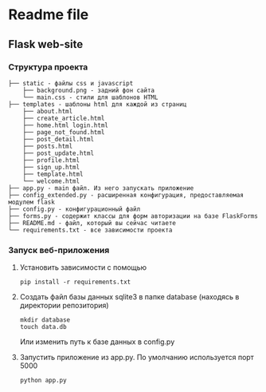 # Readme file

## Flask web-site

### Структура проекта
```
├── static - файлы css и javascript
    ├── background.png - задний фон сайта
    └── main.css - стили для шаблонов HTML
├── templates - шаблоны html для каждой из страниц
    ├── about.html
    ├── create_article.html
    ├── home.html login.html
    ├── page_not_found.html
    ├── post_detail.html
    ├── posts.html
    ├── post_update.html
    ├── profile.html 
    ├── sign_up.html 
    ├── template.html
    └── welcome.html
├── app.py - main файл. Из него запускать приложение
├── config_extended.py - расширенная конфигурация, предоставляемая модулем flask
├── config.py - конфигурационный файл
├── forms.py - содержит классы для форм авторизации на базе FlaskForms
├── README.md - файл, который вы сейчас читаете
└── requirements.txt - все зависимости проекта
```

### Запуск веб-приложения

 1. Установить зависимости с помощью
    
        pip install -r requirements.txt

 2. Создать файл базы данных sqlite3 в папке database (находясь в директории репозитория)
 
        mkdir database
        touch data.db
    Или изменить путь к базе данных в config.py
 3. Запустить приложение из app.py. По умолчанию используется порт 5000
        
        python app.py

